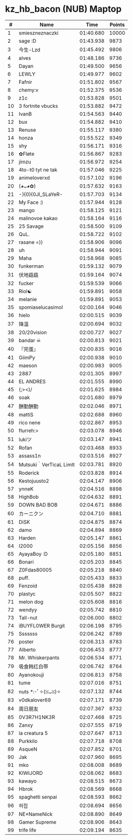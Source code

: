 # kz_hb_bacon (NUB) Maptop

|  # | Name | Time | Points |
|-------------- | -------------- | -------------- | -------------- | 
| 1 | smieszneznaczki | 01:40.680 | 10000 | 
| 2 | sage :D | 01:43.938 | 9873 | 
| 3 | 今生-Lzd | 01:45.492 | 9806 | 
| 4 | alves | 01:48.186 | 9736 | 
| 5 | Dayan | 01:49.500 | 9656 | 
| 6 | LEWLY | 01:49.977 | 9602 | 
| 7 | Fafnir | 01:51.802 | 9567 | 
| 8 | chemy:v | 01:52.375 | 9536 | 
| 9 | z1c | 01:53.828 | 9501 | 
| 10 | 3 fortnite vbucks | 01:53.882 | 9472 | 
| 11 | IvanB | 01:54.563 | 9440 | 
| 12 | bux | 01:54.882 | 9410 | 
| 13 | Renuse | 01:55.117 | 9380 | 
| 14 | honza | 01:55.522 | 9349 | 
| 15 | shy | 01:56.171 | 9316 | 
| 16 | ✿Fløte | 01:56.867 | 9283 | 
| 17 | jimzu | 01:56.972 | 9254 | 
| 18 | 4to-t0 tyt ne tak | 01:57.046 | 9225 | 
| 19 | animeloverxd | 01:57.102 | 9196 | 
| 20 | (◕ᴗ◕✿) | 01:57.632 | 9163 | 
| 21 | -}{0}{0JI_SLaYeR- | 01:57.703 | 9134 | 
| 22 | My Face :) | 01:57.944 | 9128 | 
| 23 | mango | 01:58.125 | 9121 | 
| 24 | malinovoe kakao | 01:58.164 | 9116 | 
| 25 | 25 Savage | 01:58.500 | 9109 | 
| 26 | QuL. | 01:58.722 | 9102 | 
| 27 | rasane =)) | 01:58.906 | 9096 | 
| 28 | uh | 01:58.944 | 9091 | 
| 29 | Maha | 01:58.968 | 9085 | 
| 30 | funkerman | 01:59.132 | 9079 | 
| 31 | 伏地菇菇 | 01:59.164 | 9074 | 
| 32 | fucker | 01:59.539 | 9066 | 
| 33 | Riol☯ | 01:59.891 | 9058 | 
| 34 | melanie | 01:59.891 | 9053 | 
| 35 | spomiaselucasimol | 02:00.164 | 9046 | 
| 36 | hielo | 02:00.515 | 9039 | 
| 37 | 降温 | 02:00.694 | 9032 | 
| 38 | 20/20vision | 02:00.727 | 9027 | 
| 39 | bandar ☠ | 02:00.813 | 9021 | 
| 40 | 『完蛋』 | 02:00.835 | 9016 | 
| 41 | GiimPy | 02:00.938 | 9010 | 
| 42 | maeson | 02:00.983 | 9005 | 
| 43 | 2887 | 02:01.305 | 8997 | 
| 44 | EL ANDRES | 02:01.555 | 8990 | 
| 45 | (;><)/ | 02:01.625 | 8984 | 
| 46 | soak | 02:01.680 | 8979 | 
| 47 | 酬勤酬勤 | 02:02.046 | 8971 | 
| 48 | mattiS | 02:02.688 | 8960 | 
| 49 | rico nene | 02:02.867 | 8953 | 
| 50 | flurreh:> | 02:03.078 | 8946 | 
| 51 | lukiツ | 02:03.147 | 8941 | 
| 52 | Rofan | 02:03.468 | 8933 | 
| 53 | assass1n | 02:03.516 | 8927 | 
| 54 | Mutsuki｀VerTicaL LimIt | 02:03.781 | 8920 | 
| 55 | Roderick | 02:03.828 | 8914 | 
| 56 | Kestojuusto2 | 02:04.147 | 8906 | 
| 57 | ynneK | 02:04.516 | 8898 | 
| 58 | HighBob | 02:04.632 | 8891 | 
| 59 | DOWN BAD BOB | 02:04.671 | 8886 | 
| 60 | カーニクン | 02:04.710 | 8881 | 
| 61 | DiSK | 02:04.875 | 8874 | 
| 62 | damo | 02:04.894 | 8869 | 
| 63 | Harden | 02:05.147 | 8861 | 
| 64 | l2000 | 02:05.156 | 8856 | 
| 65 | AyayaBoy :D | 02:05.180 | 8851 | 
| 66 | Bonari | 02:05.203 | 8845 | 
| 67 | Z0Fdas80005 | 02:05.218 | 8840 | 
| 68 | puff. | 02:05.433 | 8833 | 
| 69 | Fenzoid | 02:05.438 | 8828 | 
| 70 | plastyc | 02:05.507 | 8822 | 
| 71 | melon dog | 02:05.608 | 8816 | 
| 72 | wendyy | 02:05.742 | 8810 | 
| 73 | Tall-nut | 02:06.000 | 8802 | 
| 74 | iBUYFL0WER Burgit | 02:06.198 | 8795 | 
| 75 | Sssssss | 02:06.242 | 8789 | 
| 76 | poster | 02:06.313 | 8783 | 
| 77 | Alberto | 02:06.453 | 8777 | 
| 78 | Mr. Whiskerpants | 02:06.534 | 8771 | 
| 79 | 吸食韩红白带 | 02:06.742 | 8764 | 
| 80 | Ayanokouji | 02:06.813 | 8758 | 
| 81 | tume | 02:07.016 | 8751 | 
| 82 | nuts *:･ﾟ✧(ꈍᴗꈍ)✧ | 02:07.132 | 8744 | 
| 83 | v0dkalover69 | 02:07.171 | 8739 | 
| 84 | 周日朋友 | 02:07.367 | 8732 | 
| 85 | 0V3R7H1NK3R | 02:07.468 | 8725 | 
| 86 | Zanxy | 02:07.555 | 8719 | 
| 87 | la creatura 5 | 02:07.647 | 8713 | 
| 88 | Purkkilo | 02:07.718 | 8708 | 
| 89 | 󠀡󠀡⁧⁧AsqueN | 02:07.852 | 8701 | 
| 90 | Jak | 02:07.960 | 8695 | 
| 91 | mko | 02:08.008 | 8689 | 
| 92 | KIWIJORD | 02:08.062 | 8683 | 
| 93 | kawayo | 02:08.515 | 8673 | 
| 94 | Hbrok | 02:08.569 | 8668 | 
| 95 | spaghetti senpai | 02:08.593 | 8662 | 
| 96 | 허접 | 02:08.694 | 8656 | 
| 97 | NE×NameNick | 02:08.890 | 8649 | 
| 98 | Gamer Supreme | 02:08.906 | 8643 | 
| 99 | trife life | 02:09.194 | 8635 | 

